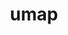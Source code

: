 ---
title: "umap"
layout: cache
categories: [package, v2025.07.0]
meta: {"compilers": ["cce@18.0.0", "gcc@11.4.0", "intel-oneapi-compilers@2025.1.0"], "num_specs": 3, "num_specs_by_stack": {"e4s": 1, "e4s-cray-rhel": 1, "e4s-oneapi": 1, "root": 3}, "oss": ["rhel8", "ubuntu22.04"], "platforms": ["linux"], "stacks": ["e4s", "e4s-cray-rhel", "e4s-oneapi", "root"], "targets": ["x86_64_v3"], "versions": ["2.1.1"]}
spec_details: [{"compiler": "cce@18.0.0", "hash": "u3bj73nvf3b4wlvczgsclq2kmvgif6lj", "os": "rhel8", "platform": "linux", "size": "-", "stacks": ["e4s-cray-rhel", "root"], "target": "x86_64_v3", "variants": ["build_system=cmake", "build_type=Release", "generator=make", "~ipo", "~logging", "~tests"], "versions": ["2.1.1"]}, {"compiler": "gcc@11.4.0", "hash": "v6rdf3pefglnbcudz6qqharrz75dgkoa", "os": "ubuntu22.04", "platform": "linux", "size": "-", "stacks": ["e4s", "root"], "target": "x86_64_v3", "variants": ["build_system=cmake", "build_type=Release", "generator=make", "~ipo", "~logging", "~tests"], "versions": ["2.1.1"]}, {"compiler": "intel-oneapi-compilers@2025.1.0", "hash": "v7gjwednvjyin7brgftmbr43jewpky4g", "os": "ubuntu22.04", "platform": "linux", "size": "-", "stacks": ["e4s-oneapi", "root"], "target": "x86_64_v3", "variants": ["build_system=cmake", "build_type=Release", "generator=make", "~ipo", "~logging", "~tests"], "versions": ["2.1.1"]}]
---